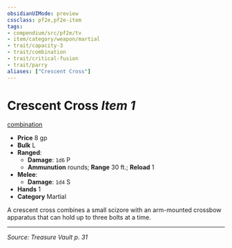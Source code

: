 ```yaml
---
obsidianUIMode: preview
cssclass: pf2e,pf2e-item
tags:
- compendium/src/pf2e/tv
- item/category/weapon/martial
- trait/capacity-3
- trait/combination
- trait/critical-fusion
- trait/parry
aliases: ["Crescent Cross"]
---
```

# Crescent Cross *Item 1*  
[combination](rules/traits/combination-g-g.md "Combination Weapon Trait")  

- **Price** 8 gp
- **Bulk** L
- **Ranged**:  
  - **Damage**: `1d6` P
  - **Ammunution** rounds; **Range** 30 ft.; **Reload** 1
- **Melee**:  
  - **Damage**: `1d4` S
- **Hands** 1
- **Category** Martial

A crescent cross combines a small scizore with an arm-mounted crossbow apparatus that can hold up to three bolts at a time.


---
*Source: Treasure Vault p. 31*